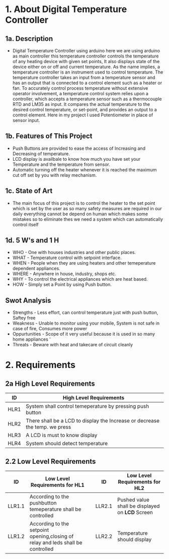 # 1. About Digital Temperature Controller

## 1a. Description

* Digital Temperature Controller using arduino here we are using arduino as main controller this temperature controller controls the temperature of any heating device with given set points, It also displays state of the device either on or off and current temperature.
As the name implies, a temperature controller is an instrument used to control temperature. The temperature controller takes an input from a temperature sensor and has an output that is connected to a control element such as a heater or fan.
To accurately control process temperature without extensive operator involvement, a temperature control system relies upon a controller, which accepts a temperature sensor such as a thermocouple RTD and LM35 as input. It compares the actual temperature to the desired control temperature, or set-point, and provides an output to a control element.
Here in my project I used Potentiometer in place of sensor input.

## 1b. Features of This Project

* Push Buttons are provided to ease the access of Increasing and Decreasing of temperature.
* LCD display is availbale to know how much you have set your Temperature and the temperature from sensor.
* Automatic turning off the heater whenever it is reached the maximum cut off set by you with relay mechanism.

## 1c. State of Art

* The main focus of this project is to control the heater to the set point which is set by the user as so many safety measures are required in our daily everything cannot be depend on human which makes some mistakes so to eliminate thes we need a system which can automatically control itself

## 1d. 5 W's and 1 H

* WHO   - One with houses industries and other public places.
* WHAT  - Temperature control with setpoint interface.
* WHEN  - People when they are using heaters and other temeperature dependent appliances.
* WHERE - Anywhere in house, industry, shops etc.
* WHY   - To control the electrical appliances which are heat based.
* HOW   - Simply set a Point by using Push button.

## Swot Analysis

* Strengths - Less effort, can control temperature just with push button, Saftey free
* Weakness  - Unable to monitor using your mobile, System is not safe in case of fire, Consumes more power
* Oppurtunities - Scope of it very useful because it is used in so many home appliances '
* Threats - Beware with heat and takecare of circuit cleanly
# 2. Requirements 

## 2a High Level Requirements

| ID | High Level Requirements |
| -------- | -------------- |
| HLR1 | System shall control temeperature by pressing push  button |
| HLR2 | There shall be a LCD to display the Increase or decrease the temp. we press |
| HLR3 | A LCD is must to know display|
| HLR4 | System should detect temperature |

## 2.2 Low Level Requirements

| ID | Low Level Requirements for HL1|       |ID | Low Level Requirements for HL2|
| -------- | -------------- | ---- |-------- | -------------- |
| LLR1.1 |  According to the pushbutton  temeperature shall be controlled | | LLR2.1 | Pushed value shall be displayed on __LCD__ Screen |
| LLR1.2 | According to the setpoint opening,closing of relay and leds shall be controlled || LLR2.2 | Temperature should display |
